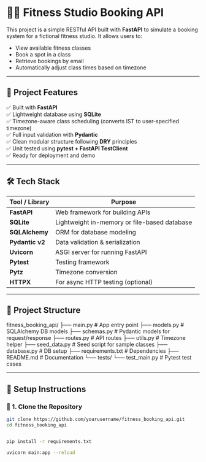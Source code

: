 # 🏋️‍♂️ Fitness Studio Booking API

This project is a simple RESTful API built with **FastAPI** to simulate a booking system for a fictional fitness studio. It allows users to:

- View available fitness classes
- Book a spot in a class
- Retrieve bookings by email
- Automatically adjust class times based on timezone

---

## 📌 Project Features

✅ Built with **FastAPI**  
✅ Lightweight database using **SQLite**  
✅ Timezone-aware class scheduling (converts IST to user-specified timezone)  
✅ Full input validation with **Pydantic**  
✅ Clean modular structure following **DRY** principles  
✅ Unit tested using **pytest + FastAPI TestClient**  
✅ Ready for deployment and demo

---

## 🛠️ Tech Stack

| Tool / Library | Purpose |
|----------------|---------|
| **FastAPI** | Web framework for building APIs |
| **SQLite** | Lightweight in-memory or file-based database |
| **SQLAlchemy** | ORM for database modeling |
| **Pydantic v2** | Data validation & serialization |
| **Uvicorn** | ASGI server for running FastAPI |
| **Pytest** | Testing framework |
| **Pytz** | Timezone conversion |
| **HTTPX** | For async HTTP testing (optional)

---

## 📁 Project Structure

fitness_booking_api/
├── main.py # App entry point
├── models.py # SQLAlchemy DB models
├── schemas.py # Pydantic models for request/response
├── routes.py # API routes
├── utils.py # Timezone helper
├── seed_data.py # Seed script for sample classes
├── database.py # DB setup
├── requirements.txt # Dependencies
├── README.md # Documentation
└── tests/
└── test_main.py # Pytest test cases


---

## 🚀 Setup Instructions

### 🔧 1. Clone the Repository

```bash
git clone https://github.com/yourusername/fitness_booking_api.git
cd fitness_booking_api


pip install -r requirements.txt

uvicorn main:app --reload